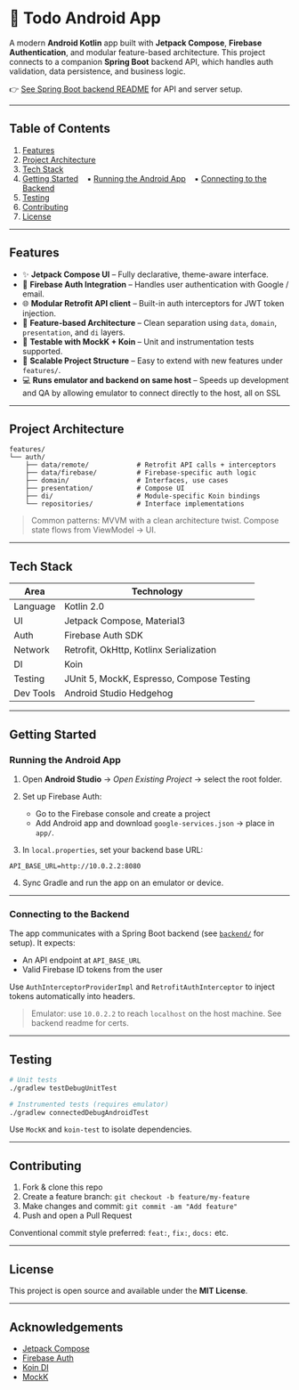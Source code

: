 # 📱 **Todo Android App**

A modern **Android Kotlin** app built with **Jetpack Compose**, **Firebase Authentication**, and modular feature-based architecture. This project connects to a companion **Spring Boot** backend API, which handles auth validation, data persistence, and business logic.

👉 [See Spring Boot backend README](https://github.com/zabbat/todo_backend) for API and server setup.

---

## Table of Contents

1. [Features](#features)
2. [Project Architecture](#project-architecture)
3. [Tech Stack](#tech-stack)
4. [Getting Started](#getting-started)
      ▪ [Running the Android App](#running-the-android-app)
      ▪ [Connecting to the Backend](#connecting-to-the-backend)
5. [Testing](#testing)
6. [Contributing](#contributing)
7. [License](#license)

---

## Features

* ✨ **Jetpack Compose UI** – Fully declarative, theme-aware interface.
* 🔐 **Firebase Auth Integration** – Handles user authentication with Google / email.
* 🌐 **Modular Retrofit API client** – Built-in auth interceptors for JWT token injection.
* 🧱 **Feature-based Architecture** – Clean separation using `data`, `domain`, `presentation`, and `di` layers.
* 🧪 **Testable with MockK + Koin** – Unit and instrumentation tests supported.
* 🧩 **Scalable Project Structure** – Easy to extend with new features under `features/`.
* 💻 **Runs emulator and backend on same host** – Speeds up development and QA by allowing emulator to connect directly to the host, all on SSL

---

## Project Architecture

```text
features/
└── auth/
    ├── data/remote/            # Retrofit API calls + interceptors
    ├── data/firebase/          # Firebase-specific auth logic
    ├── domain/                 # Interfaces, use cases
    ├── presentation/           # Compose UI
    ├── di/                     # Module-specific Koin bindings
    └── repositories/           # Interface implementations
```

> Common patterns: MVVM with a clean architecture twist. Compose state flows from ViewModel → UI.

---

## Tech Stack

| Area      | Technology                                |
| --------- | ----------------------------------------- |
| Language  | Kotlin 2.0                                |
| UI        | Jetpack Compose, Material3                |
| Auth      | Firebase Auth SDK                         |
| Network   | Retrofit, OkHttp, Kotlinx Serialization   |
| DI        | Koin                                      |
| Testing   | JUnit 5, MockK, Espresso, Compose Testing |
| Dev Tools | Android Studio Hedgehog                   |

---

## Getting Started

### Running the Android App

1. Open **Android Studio** → *Open Existing Project* → select the root folder.
2. Set up Firebase Auth:

   * Go to the Firebase console and create a project
   * Add Android app and download `google-services.json` → place in `app/`.
3. In `local.properties`, set your backend base URL:

```properties
API_BASE_URL=http://10.0.2.2:8080
```

4. Sync Gradle and run the app on an emulator or device.

---

### Connecting to the Backend

The app communicates with a Spring Boot backend (see [`backend/`](https://github.com/zabbat/todo_backend) for setup). It expects:

* An API endpoint at `API_BASE_URL`
* Valid Firebase ID tokens from the user

Use `AuthInterceptorProviderImpl` and `RetrofitAuthInterceptor` to inject tokens automatically into headers.

> Emulator: use `10.0.2.2` to reach `localhost` on the host machine. See backend readme for certs.

---

## Testing

```bash
# Unit tests
./gradlew testDebugUnitTest

# Instrumented tests (requires emulator)
./gradlew connectedDebugAndroidTest
```

Use `MockK` and `koin-test` to isolate dependencies.

---

## Contributing

1. Fork & clone this repo
2. Create a feature branch: `git checkout -b feature/my-feature`
3. Make changes and commit: `git commit -am "Add feature"`
4. Push and open a Pull Request

Conventional commit style preferred: `feat:`, `fix:`, `docs:` etc.

---

## License

This project is open source and available under the **MIT License**.

---

## Acknowledgements

* [Jetpack Compose](https://developer.android.com/jetpack/compose)
* [Firebase Auth](https://firebase.google.com/docs/auth)
* [Koin DI](https://insert-koin.io)
* [MockK](https://mockk.io)
